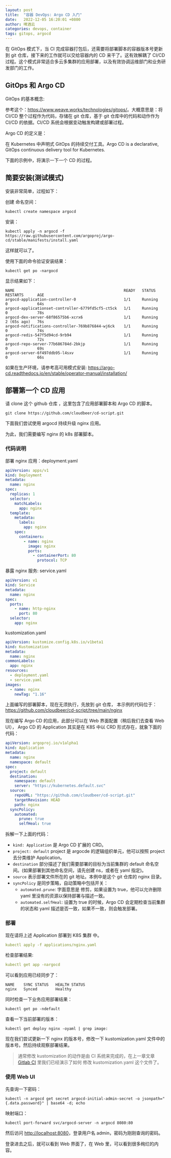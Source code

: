 ```yaml
---
layout: post
title:  "容器 DevOps: Argo CD 入门"
date:   2022-12-05 16:20:01 +0800
author: 啤酒云
categories: devops, container
tags: gitops, argocd
---
```


在 GitOps 模式下，当 CI 完成容器打包后，还需要将部署脚本的容器版本号更新到 git 仓库，接下来的工作就可以交给容器内的 CD 来干了。这有效解耦了 CI/CD 过程。这个模式非常适合多云多集群的应用部署，以及有效协调运维部门和业务研发部门的工作。

## GitOps 和 Argo CD

GitOps 的基本概念:

参考这个：<https://www.weave.works/technologies/gitops/>。大概意思是：将 CI/CD 整个过程作为代码，存储在 git 仓库，基于 git 仓库中的代码和动作作为 CI/CD 的依据。CI/CD 系统会根据变动触发构建或部署过程。

Argo CD 的定义是：

在 Kubernetes 中声明式 GitOps 的持续交付工具。Argo CD is a declarative, GitOps continuous delivery tool for Kubernetes.

下面的示例中，将演示一下一个 CD 的过程。

## 简要安装(测试模式)

安装非常简单，过程如下：

创建 命名空间：

```shell
kubectl create namespace argocd
```

安装：

```shell
kubectl apply -n argocd -f https://raw.githubusercontent.com/argoproj/argo-cd/stable/manifests/install.yaml
```

这样就可以了。

使用下面的命令验证安装结果：

```shell
kubectl get po -nargocd
```

显示结果如下：

```shell
NAME                                                READY   STATUS    RESTARTS      AGE
argocd-application-controller-0                     1/1     Running   0             64s
argocd-applicationset-controller-6779fd5cf5-ct5ck   1/1     Running   0             78s
argocd-dex-server-68f86575b6-xcrx6                  1/1     Running   2 (65s ago)   76s
argocd-notifications-controller-769b876844-wj6ck    1/1     Running   0             74s
argocd-redis-547f5d94cd-9rb94                       1/1     Running   0             72s
argocd-repo-server-77b686784d-2bkjp                 1/1     Running   0             69s
argocd-server-6f497ddb95-l4sxv                      1/1     Running   0             66s
```

如果在生产环境，请参考高可用模式安装: <https://argo-cd.readthedocs.io/en/stable/operator-manual/installation/>

## 部署第一个 CD 应用

请 clone 这个 github 仓库 ，这里包含了应用部署脚本和 Argo CD 的脚本。

```shell
git clone https://github.com/cloudbeer/cd-script.git
```

下面我们尝试使用 argocd 持续升级 nginx 应用。

为此，我们需要编写 nginx 的 k8s 部署脚本。

### 代码说明

部署 nginx 应用：deployment.yaml

```yaml
apiVersion: apps/v1
kind: Deployment
metadata:
  name: nginx
spec:
  replicas: 1
  selector:
    matchLabels:
      app: nginx
  template:
    metadata:
      labels:
        app: nginx
    spec:
      containers:
        - name: nginx
          image: nginx
          ports:
            - containerPort: 80
              protocol: TCP
```

暴露 nginx 服务: service.yaml

```yaml
apiVersion: v1
kind: Service
metadata:
  name: nginx
spec:
  ports:
    - name: http-nginx
      port: 80
  selector:
    app: nginx
```

kustomization.yaml

```yaml
apiVersion: kustomize.config.k8s.io/v1beta1
kind: Kustomization
metadata:
  name: nginx
commonLabels:
  app: nginx
resources:
  - deployment.yaml
  - service.yaml
images:
  - name: nginx
    newTag: "1.16"
```

上面编写的部署脚本，现在无须执行，先放到 git 仓库，
本示例的代码位于： <https://github.com/cloudbeer/cd-script/tree/main/nginx>

现在编写 Argo CD 的应用，此部分可以在 Web 界面配置（稍后我们去查看 Web UI），
Argo CD 的 Application 其实是在 K8S 中以 CRD 形式存在，就象下面的代码：

```yaml
apiVersion: argoproj.io/v1alpha1
kind: Application
metadata:
  name: nginx
  namespace: default
spec:
  project: default
  destination:
    namespace: default
    server: "https://kubernetes.default.svc"
  source:
    repoURL: "https://github.com/cloudbeer/cd-script.git"
    targetRevision: HEAD
    path: nginx
  syncPolicy:
    automated: 
      prune: true
      selfHeal: true
```

拆解一下上面的代码：

* `kind: Application` 是 Argo CD 扩展的 CRD。
* `project: default` project 是 argocde 的逻辑组织单元，他可以按照 project 去分类维护 Application。
* `destination` 部分描述了我们需要部署的目标为当前集群的 default 命名空间。(如果部署到其他命名空间，请先创建 ns，或者在 yaml 指定)。
* `source` 表示部署文件所在的 git 地址。本例中是这个 git 仓库的 nginx 目录。
* `syncPolicy` 是同步策略，自动策略中包括开关：
  * `automated.prune`: 字面意思是 修剪，如果设置为 true，他可以允许删除 yaml 里没有的资源以保持部署与描述一致。
  * `automated.selfHeal`: 设置为 true 的时候，Argo CD 会定期检查当前集群的状态和 yaml 描述是否一致，如果不一致，则会触发部署。

### 部署

现在请将上述 Application 部署到 K8S 集群 中。

```yaml
kubectl apply -f applications/nginx.yaml
```

检查部署结果:

```yaml
kubectl get app -nargocd
```

可以看到应用已经同步了：

```shell
NAME    SYNC STATUS   HEALTH STATUS
nginx   Synced        Healthy
```

同时检查一下业务应用部署结果：

```shell
kubectl get po -ndefault
```

查看一下当前部署的版本：

```shell
kubectl get deploy nginx -oyaml | grep image:
```

现在我们尝试更新一下 nginx 的版本号，修改一下 kustomization.yaml 文件中的版本号。然后持续观察部署结果。

> 通常修改 kustomization 的动作是由 CI 系统来完成的，在上一章文章 [Gitlab CI](/2022/12/k8s-devops-gitlab-ci.html) 里我们已经演示了如何 修改  kustomization.yaml 这个文件了。

### 使用 Web UI

先查询一下密码：

```shell
kubectl -n argocd get secret argocd-initial-admin-secret -o jsonpath="{.data.password}" | base64 -d; echo
```

映射端口：

```shell
kubectl port-forward svc/argocd-server -n argocd 8080:80
```

然后访问 <http://localhost:8080>，登录用户名 admin，密码为刚刚查询的密码。

登录进去之后，就可以看到 Web 界面了，在 Web 里，可以看到很多绚烂的内容。
